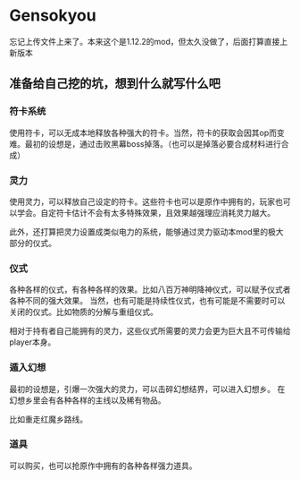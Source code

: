 # Gensokyou
忘记上传文件上来了。本来这个是1.12.2的mod，但太久没做了，后面打算直接上新版本


## 准备给自己挖的坑，想到什么就写什么吧 

### 符卡系统
使用符卡，可以无成本地释放各种强大的符卡。当然，符卡的获取会因其op而变难。最初的设想是，通过击败黑幕boss掉落。（也可以是掉落必要合成材料进行合成）

### 灵力
使用灵力，可以释放自己设定的符卡。这些符卡也可以是原作中拥有的，玩家也可以学会。自定符卡估计不会有太多特殊效果，且效果越强理应消耗灵力越大。

此外，还打算把灵力设置成类似电力的系统，能够通过灵力驱动本mod里的极大部分的仪式。

### 仪式
各种各样的仪式，有各种各样的效果。比如八百万神明降神仪式，可以赋予仪式者各种不同的强大效果。
当然，也有可能是持续性仪式，也有可能是不需要时可以关闭的仪式。比如物质的分解与重组仪式。

相对于持有者自己能拥有的灵力，这些仪式所需要的灵力会更为巨大且不可传输给player本身。

### 遁入幻想
最初的设想是，引爆一次强大的灵力，可以击碎幻想结界，可以进入幻想乡。
在幻想乡里会有各种各样的主线以及稀有物品。

比如重走红魔乡路线。


### 道具
可以购买，也可以抢原作中拥有的各种各样强力道具。
